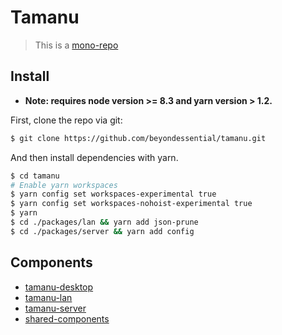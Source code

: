 # Tamanu

> This is a [mono-repo](https://github.com/babel/babel/blob/master/doc/design/monorepo.md)

## Install

* **Note: requires node version >= 8.3 and yarn version > 1.2.**

First, clone the repo via git:

```bash
$ git clone https://github.com/beyondessential/tamanu.git
```

And then install dependencies with yarn.

```bash
$ cd tamanu
# Enable yarn workspaces
$ yarn config set workspaces-experimental true
$ yarn config set workspaces-nohoist-experimental true
$ yarn
$ cd ./packages/lan && yarn add json-prune
$ cd ./packages/server && yarn add config
```

## Components

* [tamanu-desktop](https://github.com/beyondessential/tamanu/tree/master/packages/desktop)
* [tamanu-lan](https://github.com/beyondessential/tamanu/tree/master/packages/lan)
* [tamanu-server](https://github.com/beyondessential/tamanu/tree/master/packages/server)
* [shared-components](https://github.com/beyondessential/tamanu/tree/master/packages/shared)
